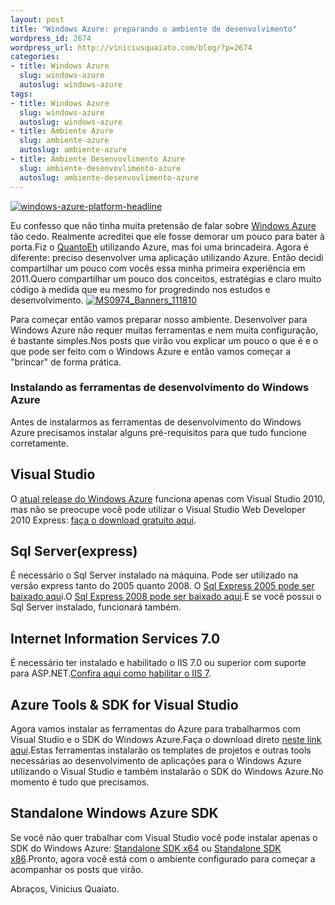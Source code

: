 ```yaml
--- 
layout: post
title: "Windows Azure: preparando o ambiente de desenvolvimento"
wordpress_id: 2674
wordpress_url: http://viniciusquaiato.com/blog/?p=2674
categories: 
- title: Windows Azure
  slug: windows-azure
  autoslug: windows-azure
tags: 
- title: Windows Azure
  slug: windows-azure
  autoslug: windows-azure
- title: Ambiente Azure
  slug: ambiente-azure
  autoslug: ambiente-azure
- title: Ambiente Desenvovlimento Azure
  slug: ambiente-desenvovlimento-azure
  autoslug: ambiente-desenvovlimento-azure
---
```



[![](http://viniciusquaiato.com/images_posts/windows-azure-platform-headline.jpg "windows-azure-platform-headline")](http://viniciusquaiato.com/images_posts/windows-azure-platform-headline.jpg)



Eu confesso que não tinha muita pretensão de falar sobre [Windows Azure](http://www.microsoft.com/windowsazure/) tão cedo. Realmente acreditei que ele fosse demorar um pouco para bater à porta.Fiz o [QuantoEh](http://viniciusquaiato.com/blog/quantoeh-calculadora-social-via-twitter/) utilizando Azure, mas foi uma brincadeira. Agora é diferente: preciso desenvolver uma aplicação utilizando Azure. Então decidi compartilhar um pouco com vocês essa minha primeira experiência em 2011.Quero compartilhar um pouco dos conceitos, estratégias e claro muito código à medida que eu mesmo for progredindo nos estudos e desenvolvimento. [![](http://viniciusquaiato.com/images_posts/banner_5.jpg "MS0974_Banners_111810")](http://viniciusquaiato.com/images_posts/banner_5.jpg)

Para começar então vamos preparar nosso ambiente. Desenvolver para Windows Azure não requer muitas ferramentas e nem muita configuração, é bastante simples.Nos posts que virão vou explicar um pouco o que é e o que pode ser feito com o Windows Azure e então vamos começar a "brincar" de forma prática.

### Instalando as ferramentas de desenvolvimento do Windows Azure
Antes de instalarmos as ferramentas de desenvolvimento do Windows Azure precisamos instalar alguns pré-requisitos para que tudo funcione corretamente. 

##

## Visual Studio
O [atual release do Windows Azure](http://msdn.microsoft.com/en-us/windowsazure/cc974146.aspx) funciona apenas com Visual Studio 2010, mas não se preocupe você pode utilizar o Visual Studio Web Developer 2010 Express: [faça o download gratuito aqui](http://www.microsoft.com/express/web/).

##

## Sql Server(express)
É necessário o Sql Server instalado na máquina. Pode ser utilizado na versão express tanto do 2005 quanto 2008. O [Sql Express 2005 pode ser baixado aqu](http://www.microsoft.com/downloads/en/details.aspx?familyid=220549B5-0B07-4448-8848-DCC397514B41&displaylang=en)i.O [Sql Express 2008 pode ser baixado aqui](http://www.microsoft.com/express/Database/).E se você possui o Sql Server instalado, funcionará também.

##

## Internet Information Services 7.0
É necessário ter instalado e habilitado o IIS 7.0 ou superior com suporte para ASP.NET.[Confira aqui como habilitar o IIS 7](http://msdn.microsoft.com/en-us/library/gg465715.aspx#IIS).

##

## Azure Tools & SDK for Visual Studio
Agora vamos instalar as ferramentas do Azure para trabalharmos com Visual Studio e o SDK do Windows Azure.Faça o download direto [neste link aqui](http://care.dlservice.microsoft.com/dd/download/3/3/2/3321A9FA-64C3-463F-981A-4E17FC29B15B/VSCloudService.exe?lcid=1033&cprod=azurepd).Estas ferramentas instalarão os templates de projetos e outras tools necessárias ao desenvolvimento de aplicações para o Windows Azure utilizando o Visual Studio e também instalarão o SDK do Windows Azure.No momento é tudo que precisamos.

##

## Standalone Windows Azure SDK
Se você não quer trabalhar com Visual Studio você pode instalar apenas o SDK do Windows Azure: [Standalone SDK x64](http://download.microsoft.com/download/3/3/2/3321A9FA-64C3-463F-981A-4E17FC29B15B/WindowsAzureSDK-x64.exe) ou [Standalone SDK x86](http://download.microsoft.com/download/3/3/2/3321A9FA-64C3-463F-981A-4E17FC29B15B/WindowsAzureSDK-x86.exe).Pronto, agora você está com o ambiente configurado para começar a acompanhar os posts que virão.

Abraços,
Vinicius Quaiato.
